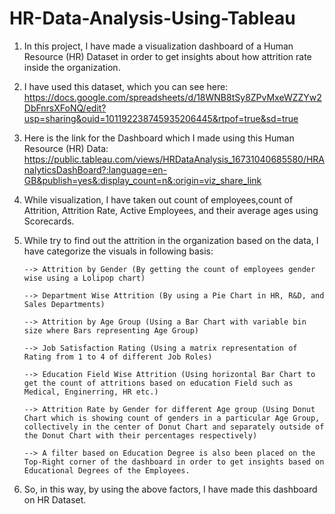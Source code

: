 # HR-Data-Analysis-Using-Tableau

1. In this project, I have made a visualization dashboard of a Human Resource (HR) Dataset in order to get insights about how attrition rate inside the organization.
2. I have used this dataset, which you can see here: https://docs.google.com/spreadsheets/d/18WNB8tSy8ZPvMxeWZZYw2DbFnrsXFoNQ/edit?usp=sharing&ouid=101192238745935206445&rtpof=true&sd=true
3. Here is the link for the Dashboard which I made using this Human Resource (HR) Data: https://public.tableau.com/views/HRDataAnalysis_16731040685580/HRAnalyticsDashBoard?:language=en-GB&publish=yes&:display_count=n&:origin=viz_share_link
4. While visualization, I have taken out count of employees,count of Attrition, Attrition Rate, Active Employees, and their average ages using Scorecards.
5. While try to find out the attrition in the organization based on the data, I have categorize the visuals in following basis:
   
       --> Attrition by Gender (By getting the count of employees gender wise using a Lolipop chart)          
      
       --> Department Wise Attrition (By using a Pie Chart in HR, R&D, and Sales Departments)
      
       --> Attrition by Age Group (Using a Bar Chart with variable bin size where Bars representing Age Group)
      
       --> Job Satisfaction Rating (Using a matrix representation of Rating from 1 to 4 of different Job Roles)
      
       --> Education Field Wise Attrition (Using horizontal Bar Chart to get the count of attritions based on education Field such as Medical, Enginerring, HR etc.)
      
       --> Attrition Rate by Gender for different Age group (Using Donut Chart which is showing count of genders in a particular Age Group, collectively in the center of Donut Chart and separately outside of the Donut Chart with their percentages respectively)
   
       --> A filter based on Education Degree is also been placed on the Top-Right corner of the dashboard in order to get insights based on Educational Degrees of the Employees.

7. So, in this way, by using the above factors, I have made this dashboard on HR Dataset.

